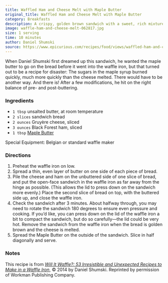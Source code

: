 ```yaml
---
title: Waffled Ham and Cheese Melt with Maple Butter
original_title: Waffled Ham and Cheese Melt with Maple Butter
category: Breakfasts
description: A crispy, golden brown sandwich with a sweet, rich mixture of maple butter soaking into the still-warm bread.
image: waffle-ham-and-cheese-melt-062817.jpg
size: 1 serving
time: 10 minutes
author: Daniel Shumski
source: https://www.epicurious.com/recipes/food/views/waffled-ham-and-cheese-melt-with-maple-butter
---
```


When Daniel Shumski first dreamed up this sandwich, he wanted the maple butter to go on the bread before it went into the waffle iron, but that turned out to be a recipe for disaster: The sugars in the maple syrup burned quickly, much more quickly than the cheese melted. There would have to be another way. And there is! After a few modifications, he hit on the right balance of pre- and post-buttering.

### Ingredients

* `1 tbsp` unsalted butter, at room temperature
* `2 slices` sandwich bread
* `2 ounces` Gruyère cheese, sliced
* `3 ounces` Black Forest ham, sliced
* `1 tbsp` [Maple Butter](http://www.epicurious.com/recipes/food/views/maple-butter)

Special Equipment: Belgian or standard waffle maker

### Directions

1. Preheat the waffle iron on low.
2. Spread a thin, even layer of butter on one side of each piece of bread.
3. Pile the cheese and ham on the unbuttered side of one slice of bread, and put the open-face sandwich in the waffle iron as far away from the hinge as possible. (This allows the lid to press down on the sandwich more evenly.) Place the second slice of bread on top, with the buttered side up, and close the waffle iron.
4. Check the sandwich after 3 minutes. About halfway through, you may need to rotate the sandwich 180 degrees to ensure even pressure and cooking. If you’d like, you can press down on the lid of the waffle iron a bit to compact the sandwich, but do so carefully—the lid could be very hot. Remove the sandwich from the waffle iron when the bread is golden brown and the cheese is melted.
5. Spread the Maple Butter on the outside of the sandwich. Slice in half diagonally and serve.

### Notes

This recipe is from [_Will It Waffle?: 53 Irresistible and Unexpected Recipes to Make in a Waffle Iron_](https://www.amazon.com/Will-Waffle-Irresistible-Unexpected-Recipes/dp/0761176462?ots=1&slotNum=2&imprToken=52be52c7-79b0-1417-3ca&tag=epicurious09-20&linkCode=w50), © 2014 by Daniel Shumski. Reprinted by permission of Workman Publishing Company.